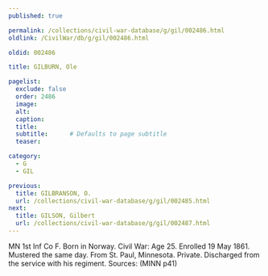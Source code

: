 ```yaml
---
published: true

permalink: /collections/civil-war-database/g/gil/002486.html
oldlink: /CivilWar/db/g/gil/002486.html

oldid: 002486

title: GILBURN, Ole

pagelist:
  exclude: false
  order: 2486
  image: 
  alt:
  caption:
  title:
  subtitle:      # Defaults to page subtitle
  teaser:

category: 
  - G 
  - GIL

previous:
  title: GILBRANSON, O.
  url: /collections/civil-war-database/g/gil/002485.html  
next:
  title: GILSON, Gilbert
  url: /collections/civil-war-database/g/gil/002487.html   
---
```

MN 1st Inf Co F. Born in Norway. Civil War: Age 25. Enrolled 19 May 1861. Mustered the same day. From St. Paul, Minnesota. Private. Discharged from the service with his regiment. Sources: (MINN p41)